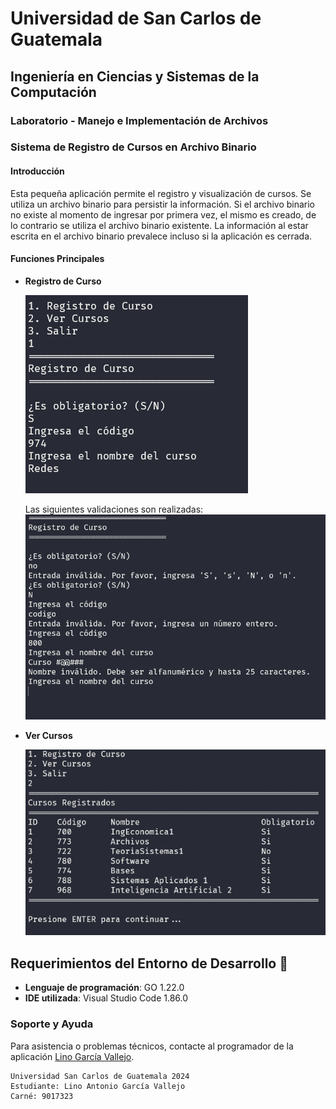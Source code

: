 # Universidad de San Carlos de Guatemala
## Ingeniería en Ciencias y Sistemas de la Computación
### Laboratorio - Manejo e Implementación de Archivos
### Sistema de Registro de Cursos en Archivo Binario

#### Introducción
Esta pequeña aplicación permite el registro y visualización de cursos. Se utiliza un archivo binario para persistir la información. Si el archivo binario no existe al momento de ingresar por primera vez, el mismo es creado, de lo contrario se utiliza el archivo binario existente. La información al estar escrita en el archivo binario  prevalece incluso si la aplicación es cerrada.

#### Funciones Principales
- **Registro de Curso** 

    ![alt text](images/image-1.png)

    Las siguientes validaciones son realizadas:
    ![alt text](images/image-2.png)

- **Ver Cursos**  

    ![alt text](images/image.png)

## Requerimientos del Entorno de Desarrollo 🔧
* **Lenguaje de programación**: GO 1.22.0
* **IDE utilizada**: Visual Studio Code 1.86.0

### Soporte y Ayuda
Para asistencia o problemas técnicos, contacte al programador de la aplicación [Lino García Vallejo](mailto:2274031850101@ingenieria.usac.edu.gt). 

~~~
Universidad San Carlos de Guatemala 2024
Estudiante: Lino Antonio García Vallejo
Carné: 9017323
~~~